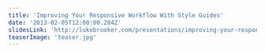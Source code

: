 ```yaml
---
title: 'Improving Your Responsive Workflow With Style Guides'
date: '2013-02-05T12:00:00.284Z'
slidesLink: 'http://lukebrooker.com/presentations/improving-your-responsive-workflow-with-style-guides/'
teaserImage: 'teaser.jpg'
---
```

